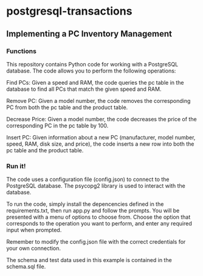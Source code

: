 # postgresql-transactions
## Implementing a PC Inventory Management

### Functions

This repository contains Python code for working with a PostgreSQL database. The code allows you to perform the following operations:

Find PCs: Given a speed and RAM, the code queries the pc table in the database to find all PCs that match the given speed and RAM.

Remove PC: Given a model number, the code removes the corresponding PC from both the pc table and the product table.

Decrease Price: Given a model number, the code decreases the price of the corresponding PC in the pc table by 100.

Insert PC: Given information about a new PC (manufacturer, model number, speed, RAM, disk size, and price), the code inserts a new row into both the pc table and the product table.

### Run it!

The code uses a configuration file (config.json) to connect to the PostgreSQL database. The psycopg2 library is used to interact with the database.

To run the code, simply install the depencencies defined in the requirements.txt, then run app.py and follow the prompts. You will be presented with a menu of options to choose from. Choose the option that corresponds to the operation you want to perform, and enter any required input when prompted.

Remember to modify the config.json file with the correct credentials for your own connection.

The schema and test data used in this example is contained in the schema.sql file.
